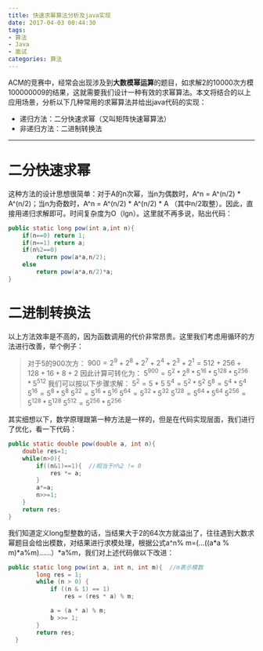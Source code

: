 ```yaml
---
title: 快速求幂算法分析及java实现
date: 2017-04-03 00:44:30
tags:
- 算法
- Java
- 面试
categories: 算法
---
```

ACM的竞赛中，经常会出现涉及到**大数模幂运算**的题目，如求解2的10000次方模100000009的结果，这就需要我们设计一种有效的求幂算法。本文将结合的以上应用场景，分析以下几种常用的求幂算法并给出java代码的实现：

- 递归方法：二分快速求幂（又叫矩阵快速幂算法）
- 非递归方法：二进制转换法

<!--more-->

----

# 二分快速求幂

这种方法的设计思想很简单：对于A的n次幂，当n为偶数时，A^n = A^(n/2) * A^(n/2)；当n为奇数时，A^n = A^(n/2) * A^(n/2) * A （其中n/2取整）。因此，直接用递归求解即可。时间复杂度为O（lgn）。这里就不再多说，贴出代码：

```java
public static long pow(int a,int n){
	if(n==0) return 1;
	if(n==1) return a;
	if(n%2==0)
		return pow(a*a,n/2);
	else
		return pow(a*a,n/2)*a;
}
```

# 二进制转换法

以上方法效率是不高的，因为函数调用的代价非常昂贵。这里我们考虑用循环的方法进行改善，举个例子：
>对于5的900次方：
>$900=2^9+2^8+2^7+2^4+2^3+2^1=512+256+128+16+8+2$
>因此计算可转化为：
>$5^{900}=5^2*2^8*5^{16}*5^{128}*5^{256}*5^{512}$
>我们可以按以下步骤求解：
>$5^2=5*5$
>$5^4=5^2*5^2$
>$5^8=5^4*5^4$
>$5^{16}=5^8*5^8$
>$5^{32}=5^{16}*5^{16}$
>$5^{64}=5^{32}*5^{32}$
>$5^{128}=5^{64}*5^{64}$
>$5^{256}=5^{128}*5^{128}$
>$5^{512}=5^{256}*5^{256}$

其实细想以下，数学原理跟第一种方法是一样的，但是在代码实现层面，我们进行了优化，看一下代码：

```java
public static double pow(double a, int n){
	double res=1;
	while(n>0){
		if((n&1)==1){  //相当于n%2 != 0
			res *= a;
		}
		a*=a;
		n>>=1;
	}
	return res;
}
```
我们知道定义long型整数的话，当结果大于2的64次方就溢出了，往往遇到大数求幂题目会给出模数，对结果进行求模处理，根据公式a^n% m=(…((a*a % m)*a%m)……）*a%m，我们对上述代码做以下改进：



```java
public static long pow(int a, int n, int m){  //m表示模数
        long res = 1;
        while (n > 0) {
            if ((n & 1) == 1)
                res = (res * a) % m;

            a = (a * a) % m;
            b >>= 1;
        }
        return res;
  }
```